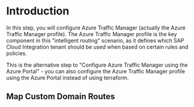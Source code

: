 # Introduction

In this step, you will configure Azure Traffic Manager (actually the Azure Traffic Manager profile). The Azure Traffic Manager profile is the key component in this "intelligent routing" scenario, as it defines which SAP Cloud Integration tenant should be used when based on certain rules and policies. 

This is the alternative step to "Configure Azure Traffic Manager using the Azure Portal" - you can also configure the Azure Traffic Manager profile using the Azure Portal instead of using terraform. 

## Map Custom Domain Routes